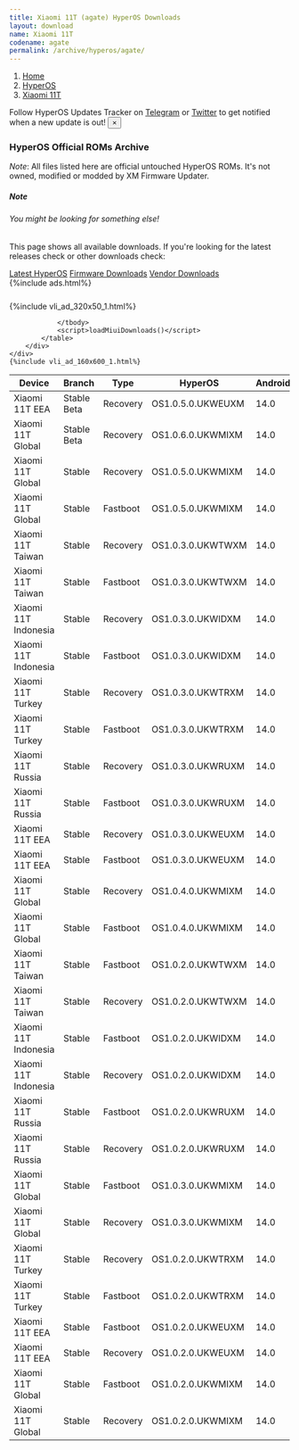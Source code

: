 ```yaml
---
title: Xiaomi 11T (agate) HyperOS Downloads
layout: download
name: Xiaomi 11T
codename: agate
permalink: /archive/hyperos/agate/
---
```

<nav aria-label="breadcrumb">
    <ol class="breadcrumb">
        <li class="breadcrumb-item"><a href="/">Home</a></li>
        <li class="breadcrumb-item"><a href="/hyperos/">HyperOS</a></li>
        <li class="breadcrumb-item active" aria-current="page"><a href="/hyperos/agate/">Xiaomi 11T</a></li>
    </ol>
</nav>
<div class="alert alert-primary alert-dismissible fade show" role="alert">
    Follow HyperOS Updates Tracker on <a href="https://t.me/MIUIUpdatesTracker" class="alert-link">Telegram</a>
     or <a href="https://twitter.com/MiFwUpdater" class="alert-link">Twitter</a> to get notified when a new update is out!
    <button type="button" class="close" data-dismiss="alert" aria-label="Close">
        <span aria-hidden="true">&times;</span>
    </button>
</div>

### HyperOS Official ROMs Archive
*Note*: All files listed here are official untouched HyperOS ROMs. It's not owned, modified or modded by XM Firmware Updater.
<div class="card">
  <div class="card-body">
    <h5 class="card-title">Note</h5>
    <h6 class="card-subtitle mb-2 text-muted">You might be looking for something else!</h6>
    <p class="card-text">This page shows all available downloads.
     If you're looking for the latest releases check or other downloads check:</p>
    <a href="/hyperos/agate/" class="card-link">Latest HyperOS</a>
    <a href="/firmware/agate/" class="card-link">Firmware Downloads</a>
    <a href="/vendor/agate/" class="card-link">Vendor Downloads</a>
  </div>
</div>
{%include ads.html%}
<div class="row justify-content-center">
    <div class="col-10">
        <div class="table-responsive-md" style="margin-top: 25px;">
            {%include vli_ad_320x50_1.html%}
            <table id="miui" class="display dt-responsive nowrap compact table table-striped table-hover table-sm">
                <thead class="thead-dark">
                    <tr>
                        <th data-ref="device">Device</th>
                        <th data-ref="branch">Branch</th>
                        <th data-ref="type">Type</th>
                        <th data-ref="miui">HyperOS</th>
                        <th data-ref="android">Android</th>
                        <th data-ref="size">Size</th>
                        <th data-ref="size">Date</th>
                        <th data-ref="link">Link</th>
                    </tr>
                </thead>
                <tbody>
                <tr><td>Xiaomi 11T EEA</td><td>Stable Beta</td><td>Recovery</td><td>OS1.0.5.0.UKWEUXM</td><td>14.0</td><td>4.9 GB</td><td>2024-09-07</td><td><a href="/hyperos/agate/stable beta/OS1.0.5.0.UKWEUXM/">Download</a></td></tr>
<tr><td>Xiaomi 11T Global</td><td>Stable Beta</td><td>Recovery</td><td>OS1.0.6.0.UKWMIXM</td><td>14.0</td><td>5.0 GB</td><td>2024-09-06</td><td><a href="/hyperos/agate/stable beta/OS1.0.6.0.UKWMIXM/">Download</a></td></tr>
<tr><td>Xiaomi 11T Global</td><td>Stable</td><td>Recovery</td><td>OS1.0.5.0.UKWMIXM</td><td>14.0</td><td>5.0 GB</td><td>2024-07-02</td><td><a href="/hyperos/agate/stable/OS1.0.5.0.UKWMIXM/">Download</a></td></tr>
<tr><td>Xiaomi 11T Global</td><td>Stable</td><td>Fastboot</td><td>OS1.0.5.0.UKWMIXM</td><td>14.0</td><td>6.5 GB</td><td>2024-06-17</td><td><a href="/hyperos/agate/stable/OS1.0.5.0.UKWMIXM/">Download</a></td></tr>
<tr><td>Xiaomi 11T Taiwan</td><td>Stable</td><td>Recovery</td><td>OS1.0.3.0.UKWTWXM</td><td>14.0</td><td>4.7 GB</td><td>2024-06-06</td><td><a href="/hyperos/agate/stable/OS1.0.3.0.UKWTWXM/">Download</a></td></tr>
<tr><td>Xiaomi 11T Taiwan</td><td>Stable</td><td>Fastboot</td><td>OS1.0.3.0.UKWTWXM</td><td>14.0</td><td>5.7 GB</td><td>2024-05-15</td><td><a href="/hyperos/agate/stable/OS1.0.3.0.UKWTWXM/">Download</a></td></tr>
<tr><td>Xiaomi 11T Indonesia</td><td>Stable</td><td>Recovery</td><td>OS1.0.3.0.UKWIDXM</td><td>14.0</td><td>4.9 GB</td><td>2024-06-06</td><td><a href="/hyperos/agate/stable/OS1.0.3.0.UKWIDXM/">Download</a></td></tr>
<tr><td>Xiaomi 11T Indonesia</td><td>Stable</td><td>Fastboot</td><td>OS1.0.3.0.UKWIDXM</td><td>14.0</td><td>6.3 GB</td><td>2024-05-15</td><td><a href="/hyperos/agate/stable/OS1.0.3.0.UKWIDXM/">Download</a></td></tr>
<tr><td>Xiaomi 11T Turkey</td><td>Stable</td><td>Recovery</td><td>OS1.0.3.0.UKWTRXM</td><td>14.0</td><td>4.9 GB</td><td>2024-06-06</td><td><a href="/hyperos/agate/stable/OS1.0.3.0.UKWTRXM/">Download</a></td></tr>
<tr><td>Xiaomi 11T Turkey</td><td>Stable</td><td>Fastboot</td><td>OS1.0.3.0.UKWTRXM</td><td>14.0</td><td>6.2 GB</td><td>2024-05-15</td><td><a href="/hyperos/agate/stable/OS1.0.3.0.UKWTRXM/">Download</a></td></tr>
<tr><td>Xiaomi 11T Russia</td><td>Stable</td><td>Recovery</td><td>OS1.0.3.0.UKWRUXM</td><td>14.0</td><td>4.9 GB</td><td>2024-04-23</td><td><a href="/hyperos/agate/stable/OS1.0.3.0.UKWRUXM/">Download</a></td></tr>
<tr><td>Xiaomi 11T Russia</td><td>Stable</td><td>Fastboot</td><td>OS1.0.3.0.UKWRUXM</td><td>14.0</td><td>6.2 GB</td><td>2024-04-02</td><td><a href="/hyperos/agate/stable/OS1.0.3.0.UKWRUXM/">Download</a></td></tr>
<tr><td>Xiaomi 11T EEA</td><td>Stable</td><td>Recovery</td><td>OS1.0.3.0.UKWEUXM</td><td>14.0</td><td>4.9 GB</td><td>2024-04-23</td><td><a href="/hyperos/agate/stable/OS1.0.3.0.UKWEUXM/">Download</a></td></tr>
<tr><td>Xiaomi 11T EEA</td><td>Stable</td><td>Fastboot</td><td>OS1.0.3.0.UKWEUXM</td><td>14.0</td><td>6.5 GB</td><td>2024-04-02</td><td><a href="/hyperos/agate/stable/OS1.0.3.0.UKWEUXM/">Download</a></td></tr>
<tr><td>Xiaomi 11T Global</td><td>Stable</td><td>Recovery</td><td>OS1.0.4.0.UKWMIXM</td><td>14.0</td><td>5.0 GB</td><td>2024-04-01</td><td><a href="/hyperos/agate/stable/OS1.0.4.0.UKWMIXM/">Download</a></td></tr>
<tr><td>Xiaomi 11T Global</td><td>Stable</td><td>Fastboot</td><td>OS1.0.4.0.UKWMIXM</td><td>14.0</td><td>6.7 GB</td><td>2024-03-15</td><td><a href="/hyperos/agate/stable/OS1.0.4.0.UKWMIXM/">Download</a></td></tr>
<tr><td>Xiaomi 11T Taiwan</td><td>Stable</td><td>Fastboot</td><td>OS1.0.2.0.UKWTWXM</td><td>14.0</td><td>5.7 GB</td><td>2024-03-08</td><td><a href="/hyperos/agate/stable/OS1.0.2.0.UKWTWXM/">Download</a></td></tr>
<tr><td>Xiaomi 11T Taiwan</td><td>Stable</td><td>Recovery</td><td>OS1.0.2.0.UKWTWXM</td><td>14.0</td><td>4.7 GB</td><td>2024-04-01</td><td><a href="/hyperos/agate/stable/OS1.0.2.0.UKWTWXM/">Download</a></td></tr>
<tr><td>Xiaomi 11T Indonesia</td><td>Stable</td><td>Fastboot</td><td>OS1.0.2.0.UKWIDXM</td><td>14.0</td><td>6.4 GB</td><td>2024-03-08</td><td><a href="/hyperos/agate/stable/OS1.0.2.0.UKWIDXM/">Download</a></td></tr>
<tr><td>Xiaomi 11T Indonesia</td><td>Stable</td><td>Recovery</td><td>OS1.0.2.0.UKWIDXM</td><td>14.0</td><td>4.9 GB</td><td>2024-04-01</td><td><a href="/hyperos/agate/stable/OS1.0.2.0.UKWIDXM/">Download</a></td></tr>
<tr><td>Xiaomi 11T Russia</td><td>Stable</td><td>Fastboot</td><td>OS1.0.2.0.UKWRUXM</td><td>14.0</td><td>6.4 GB</td><td>2024-02-23</td><td><a href="/hyperos/agate/stable/OS1.0.2.0.UKWRUXM/">Download</a></td></tr>
<tr><td>Xiaomi 11T Russia</td><td>Stable</td><td>Recovery</td><td>OS1.0.2.0.UKWRUXM</td><td>14.0</td><td>4.9 GB</td><td>2024-01-30</td><td><a href="/hyperos/agate/stable/OS1.0.2.0.UKWRUXM/">Download</a></td></tr>
<tr><td>Xiaomi 11T Global</td><td>Stable</td><td>Fastboot</td><td>OS1.0.3.0.UKWMIXM</td><td>14.0</td><td>6.8 GB</td><td>2024-02-21</td><td><a href="/hyperos/agate/stable/OS1.0.3.0.UKWMIXM/">Download</a></td></tr>
<tr><td>Xiaomi 11T Global</td><td>Stable</td><td>Recovery</td><td>OS1.0.3.0.UKWMIXM</td><td>14.0</td><td>5.0 GB</td><td>2024-01-25</td><td><a href="/hyperos/agate/stable/OS1.0.3.0.UKWMIXM/">Download</a></td></tr>
<tr><td>Xiaomi 11T Turkey</td><td>Stable</td><td>Recovery</td><td>OS1.0.2.0.UKWTRXM</td><td>14.0</td><td>4.9 GB</td><td>2024-04-01</td><td><a href="/hyperos/agate/stable/OS1.0.2.0.UKWTRXM/">Download</a></td></tr>
<tr><td>Xiaomi 11T Turkey</td><td>Stable</td><td>Fastboot</td><td>OS1.0.2.0.UKWTRXM</td><td>14.0</td><td>6.3 GB</td><td>2024-03-08</td><td><a href="/hyperos/agate/stable/OS1.0.2.0.UKWTRXM/">Download</a></td></tr>
<tr><td>Xiaomi 11T EEA</td><td>Stable</td><td>Fastboot</td><td>OS1.0.2.0.UKWEUXM</td><td>14.0</td><td>6.6 GB</td><td>2024-02-23</td><td><a href="/hyperos/agate/stable/OS1.0.2.0.UKWEUXM/">Download</a></td></tr>
<tr><td>Xiaomi 11T EEA</td><td>Stable</td><td>Recovery</td><td>OS1.0.2.0.UKWEUXM</td><td>14.0</td><td>4.9 GB</td><td>2024-01-30</td><td><a href="/hyperos/agate/stable/OS1.0.2.0.UKWEUXM/">Download</a></td></tr>
<tr><td>Xiaomi 11T Global</td><td>Stable</td><td>Fastboot</td><td>OS1.0.2.0.UKWMIXM</td><td>14.0</td><td>6.7 GB</td><td>2024-01-08</td><td><a href="/hyperos/agate/stable/OS1.0.2.0.UKWMIXM/">Download</a></td></tr>
<tr><td>Xiaomi 11T Global</td><td>Stable</td><td>Recovery</td><td>OS1.0.2.0.UKWMIXM</td><td>14.0</td><td>4.9 GB</td><td>2023-12-21</td><td><a href="/hyperos/agate/stable/OS1.0.2.0.UKWMIXM/">Download</a></td></tr>

                </tbody>
                <script>loadMiuiDownloads()</script>
            </table>
        </div>
    </div>
    {%include vli_ad_160x600_1.html%}
</div>
